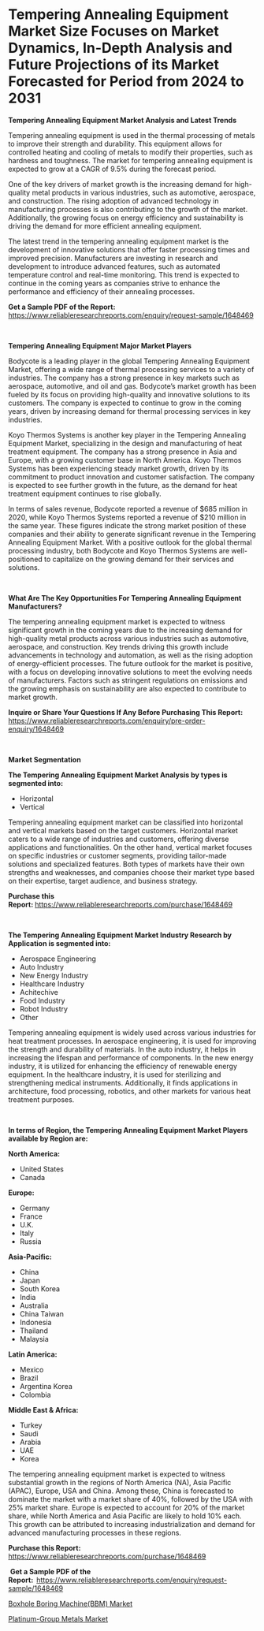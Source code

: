 <p><h1>Tempering Annealing Equipment Market Size Focuses on Market Dynamics, In-Depth Analysis and Future Projections of its Market Forecasted for Period from 2024 to 2031</h1></p><p><strong>Tempering Annealing Equipment Market Analysis and Latest Trends</strong></p>
<p><p>Tempering annealing equipment is used in the thermal processing of metals to improve their strength and durability. This equipment allows for controlled heating and cooling of metals to modify their properties, such as hardness and toughness. The market for tempering annealing equipment is expected to grow at a CAGR of 9.5% during the forecast period. </p><p>One of the key drivers of market growth is the increasing demand for high-quality metal products in various industries, such as automotive, aerospace, and construction. The rising adoption of advanced technology in manufacturing processes is also contributing to the growth of the market. Additionally, the growing focus on energy efficiency and sustainability is driving the demand for more efficient annealing equipment.</p><p>The latest trend in the tempering annealing equipment market is the development of innovative solutions that offer faster processing times and improved precision. Manufacturers are investing in research and development to introduce advanced features, such as automated temperature control and real-time monitoring. This trend is expected to continue in the coming years as companies strive to enhance the performance and efficiency of their annealing processes.</p></p>
<p><strong>Get a Sample PDF of the Report:&nbsp;</strong> <a href="https://www.reliableresearchreports.com/enquiry/request-sample/1648469">https://www.reliableresearchreports.com/enquiry/request-sample/1648469</a></p>
<p>&nbsp;</p>
<p><strong>Tempering Annealing Equipment Major Market Players</strong></p>
<p><p>Bodycote is a leading player in the global Tempering Annealing Equipment Market, offering a wide range of thermal processing services to a variety of industries. The company has a strong presence in key markets such as aerospace, automotive, and oil and gas. Bodycote’s market growth has been fueled by its focus on providing high-quality and innovative solutions to its customers. The company is expected to continue to grow in the coming years, driven by increasing demand for thermal processing services in key industries.</p><p>Koyo Thermos Systems is another key player in the Tempering Annealing Equipment Market, specializing in the design and manufacturing of heat treatment equipment. The company has a strong presence in Asia and Europe, with a growing customer base in North America. Koyo Thermos Systems has been experiencing steady market growth, driven by its commitment to product innovation and customer satisfaction. The company is expected to see further growth in the future, as the demand for heat treatment equipment continues to rise globally.</p><p>In terms of sales revenue, Bodycote reported a revenue of $685 million in 2020, while Koyo Thermos Systems reported a revenue of $210 million in the same year. These figures indicate the strong market position of these companies and their ability to generate significant revenue in the Tempering Annealing Equipment Market. With a positive outlook for the global thermal processing industry, both Bodycote and Koyo Thermos Systems are well-positioned to capitalize on the growing demand for their services and solutions.</p></p>
<p>&nbsp;</p>
<p><strong>What Are The Key Opportunities For Tempering Annealing Equipment Manufacturers?</strong></p>
<p><p>The tempering annealing equipment market is expected to witness significant growth in the coming years due to the increasing demand for high-quality metal products across various industries such as automotive, aerospace, and construction. Key trends driving this growth include advancements in technology and automation, as well as the rising adoption of energy-efficient processes. The future outlook for the market is positive, with a focus on developing innovative solutions to meet the evolving needs of manufacturers. Factors such as stringent regulations on emissions and the growing emphasis on sustainability are also expected to contribute to market growth.</p></p>
<p><strong>Inquire or Share Your Questions If Any Before Purchasing This Report:</strong> <a href="https://www.reliableresearchreports.com/enquiry/pre-order-enquiry/1648469">https://www.reliableresearchreports.com/enquiry/pre-order-enquiry/1648469</a></p>
<p>&nbsp;</p>
<p><strong>Market Segmentation</strong></p>
<p><strong>The Tempering Annealing Equipment Market Analysis by types is segmented into:</strong></p>
<p><ul><li>Horizontal</li><li>Vertical</li></ul></p>
<p><p>Tempering annealing equipment market can be classified into horizontal and vertical markets based on the target customers. Horizontal market caters to a wide range of industries and customers, offering diverse applications and functionalities. On the other hand, vertical market focuses on specific industries or customer segments, providing tailor-made solutions and specialized features. Both types of markets have their own strengths and weaknesses, and companies choose their market type based on their expertise, target audience, and business strategy.</p></p>
<p><strong>Purchase this Report:&nbsp;</strong><a href="https://www.reliableresearchreports.com/purchase/1648469">https://www.reliableresearchreports.com/purchase/1648469</a></p>
<p>&nbsp;</p>
<p><strong>The Tempering Annealing Equipment Market Industry Research by Application is segmented into:</strong></p>
<p><ul><li>Aerospace Engineering</li><li>Auto Industry</li><li>New Energy Industry</li><li>Healthcare Industry</li><li>Achitechive</li><li>Food Industry</li><li>Robot Industry</li><li>Other</li></ul></p>
<p><p>Tempering annealing equipment is widely used across various industries for heat treatment processes. In aerospace engineering, it is used for improving the strength and durability of materials. In the auto industry, it helps in increasing the lifespan and performance of components. In the new energy industry, it is utilized for enhancing the efficiency of renewable energy equipment. In the healthcare industry, it is used for sterilizing and strengthening medical instruments. Additionally, it finds applications in architecture, food processing, robotics, and other markets for various heat treatment purposes.</p></p>
<p>&nbsp;</p>
<p><strong>In terms of Region, the Tempering Annealing Equipment Market Players available by Region are:</strong></p>
<p>
    <p> <strong> North America: </strong>
        <ul>
            <li>United States</li>
            <li>Canada</li>
        </ul>
        </p> 
    <p> <strong> Europe: </strong>
        <ul>
            <li>Germany</li>
            <li>France</li>
            <li>U.K.</li>
            <li>Italy</li>
            <li>Russia</li>
        </ul>
        </p> 
    <p> <strong> Asia-Pacific: </strong>
        <ul>
            <li>China</li>
            <li>Japan</li>
            <li>South Korea</li>
            <li>India</li>
            <li>Australia</li>
            <li>China Taiwan</li>
            <li>Indonesia</li>
            <li>Thailand</li>
            <li>Malaysia</li>
        </ul>
        </p> 
    <p> <strong> Latin America: </strong>
        <ul>
            <li>Mexico</li>
            <li>Brazil</li>
            <li>Argentina Korea</li>
            <li>Colombia</li>
        </ul>
        </p> 
    <p> <strong> Middle East & Africa: </strong>
        <ul>
            <li>Turkey</li>
            <li>Saudi</li>
            <li>Arabia</li>
            <li>UAE</li>
            <li>Korea</li>
        </ul>
    </p>
    </p>
<p><p>The tempering annealing equipment market is expected to witness substantial growth in the regions of North America (NA), Asia Pacific (APAC), Europe, USA and China. Among these, China is forecasted to dominate the market with a market share of 40%, followed by the USA with 25% market share. Europe is expected to account for 20% of the market share, while North America and Asia Pacific are likely to hold 10% each. This growth can be attributed to increasing industrialization and demand for advanced manufacturing processes in these regions.</p></p>
<p><strong>Purchase this Report: </strong><a href="https://www.reliableresearchreports.com/purchase/1648469">https://www.reliableresearchreports.com/purchase/1648469</a></p>
<p>&nbsp;<strong>Get a Sample PDF of the Report:&nbsp;&nbsp;</strong><a href="https://www.reliableresearchreports.com/enquiry/request-sample/1648469">https://www.reliableresearchreports.com/enquiry/request-sample/1648469</a></p>
<p><strong></strong></p>
<p><p><a href="https://issuu.com/reportprime-2/docs/boxhole-boring-machinebbm-market-size-2030.pptx">Boxhole Boring Machine(BBM) Market</a></p><p><a href="https://issuu.com/reportprime-2/docs/platinum-group-metals-market-size-2030.pptx">Platinum-Group Metals Market</a></p></p>